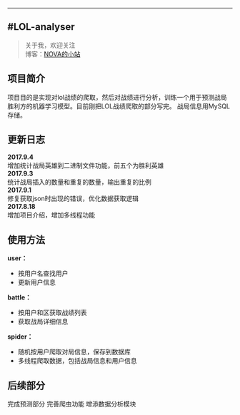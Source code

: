 ---
#LOL-analyser
-------------

> 关于我，欢迎关注  
  博客：[NOVA的小站](http://www.novadva.top/) 

## 项目简介 ##
项目目的是实现对lol战绩的爬取，然后对战绩进行分析，训练一个用于预测战局胜利方的机器学习模型。目前刚把LOL战绩爬取的部分写完。
战局信息用MySQL存储。

## 更新日志 ##
**2017.9.4**<br>
增加统计战局英雄到二进制文件功能，前五个为胜利英雄<br>
**2017.9.3**<br>
统计战局插入的数量和重复的数量，输出重复的比例<br>
**2017.9.1**<br>
修复获取json时出现的错误，优化数据获取逻辑<br>
**2017.8.18**<br>
增加项目介绍，增加多线程功能<br>


## 使用方法 ##
**user：**<br>
- 按用户名查找用户<br>
- 更新用户信息<br>

**battle：**<br>
- 按用户和区获取战绩列表<br>
- 获取战局详细信息<br>

**spider：**<br>
- 随机按用户爬取对局信息，保存到数据库<br>
- 多线程爬取数据，包括战局信息和用户信息<br>

## 后续部分 ##
完成预测部分
完善爬虫功能
增添数据分析模块
